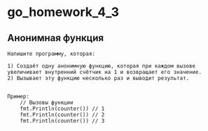 # go_homework_4_3
## Анонимная функция
    Напишите программу, которая:

    1) Создаёт одну анонимную функцию, которая при каждом вызове увеличивает внутренний счётчик на 1 и возвращает его значение.
    2) Вызывает эту функцию несколько раз и выводит результат.


    Пример:
        // Вызовы функции
        fmt.Println(counter()) // 1
        fmt.Println(counter()) // 2
        fmt.Println(counter()) // 3